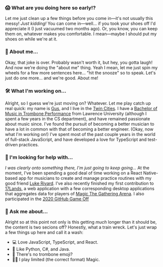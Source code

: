 ### 😱 What are you doing here so early!?
Let me just clean up a few things before you come in—it's not usually this messy! *Just kidding!* You can come in—well... if you took your shoes off I'd appreciate it (I just vacuumed two months ago). Or, you know, you can keep them on, whatever makes you comfortable. I mean—maybe I should put my shoes on while we're at it.

### 👋 About me... 
Okay, that joke is over. Probably wasn't worth it, but hey, you gotta laugh! And now we're doing the "about me" thing. Yeah I mean, let me just spin my wheels for a few more sentences here... "hit the snooze" so to speak. Let's just do one more... and we're good. About me!

### 🛠 What I'm working on...
Alright, so I guess we're just moving on? Whatever. Let me play catch up real quick: my name is [Gus](https://en.wikipedia.org/wiki/Lonesome_Dove#Characters), and I live in the [Twin Cities](https://heggiespizza.com/). I have a [Bachelor of Music in Trombone Performance](https://en.wikipedia.org/wiki/Sunk_cost) from Lawrence University (although I spent a few years in the CS department), and have remained passionate about music since. I've found the pursuit of becoming a better musician to have a lot in common with that of becoming a better engineer. (Okay, now what I'm working on!) I've spent most of the past couple years in the world of full-stack JavaScript, and have developed a love for TypeScript and test-driven practices.

### 🤔 I'm looking for help with...
*I was clearly onto something there, I'm just going to keep going...* At the moment, I've been spending a good deal of time working on a React Native-based app for musicians to create and manage practice routines with my good friend [Luke Rivard](https://www.linkedin.com/in/rivardluke/). I've also recently finished my first contribution to [17Lands](https://www.17lands.com/), a web application with a few corresponding desktop applications that aggregates data for players of [Magic The Gathering Arena](https://magic.wizards.com/en/mtgarena). I also participated in the [2020 GitHub Game Off](https://itch.io/jam/game-off-2020/rate/839955)

### 💬 Ask me about...
Alright so at this point not only is this getting *much* longer than it should be, the content is two secions off? Honestly, what a train wreck. Let's just wrap a few things up here and call it a wash:

- 💻  Love JavaScript, TypeScript, and React.
- 💾  Like Python, C#, and Java.
- 🎺  There's no trombone emoji?
- 🧙‍♂️  I play limited (the correct format) Magic.
